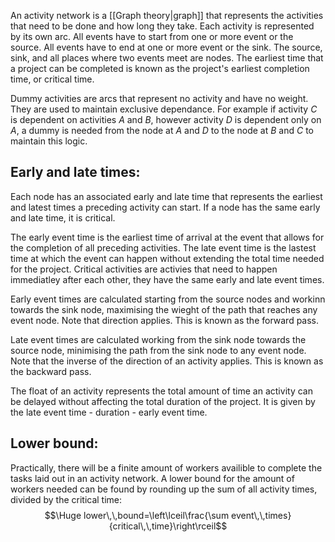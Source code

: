 An activity network is a [[Graph theory|graph]] that represents the activities that need to be done and how long they take. Each activity is represented by its own arc. All events have to start from one or more event or the source. All events have to end at one or more event or the sink. The source, sink, and all places where two events meet are nodes. The earliest time that a project can be completed is known as the project's earliest completion time, or critical time.

Dummy activities are arcs that represent no activity and have no weight. They are used to maintain exclusive dependance. For example if activity $C$ is dependent on activities $A$ and $B$, however activity $D$ is dependent only on $A$, a dummy is needed from the node at $A$ and $D$ to the node at $B$ and $C$ to maintain this logic.

## Early and late times:

Each node has an associated early and late time that represents the earliest and latest times a preceding activity can start. If a node has the same early and late time, it is critical. 

The early event time is the earliest time of arrival at the event that allows for the completion of all preceding activities. The late event time is the lastest time at which the event can happen without extending the total time needed for the project. Critical activities are activies that need to happen immediatley after each other, they have the same early and late event times.

Early event times are calculated starting from the source nodes and workinn towards the sink node, maximising the wieght of the path that reaches any event node. Note that direction applies. This is known as the forward pass.

Late event times are calculated working from the sink node towards the source node, minimising the path from the sink node to any event node. Note that the inverse of the direction of an activity applies. This is known as the backward pass.

The float of an activity represents the total amount of time an activity can be delayed without affecting the total duration of the project. It is given by the late event time - duration - early event time.

## Lower bound:

Practically, there will be a finite amount of workers availible to complete the tasks laid out in an activity network. A lower bound for the amount of workers needed can be found by rounding up the sum of all activity times, divided by the critical time:
$$\Huge lower\,\,bound=\left\lceil\frac{\sum event\,\,times}{critical\,\,time}\right\rceil$$